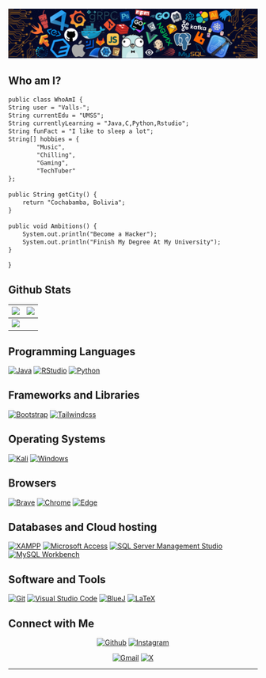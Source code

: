 ![Github Banner](https://github.com/Jaydeep-Yadav/Jaydeep-Yadav/blob/main/banner.png)

## Who am I?
	
 	public class WhoAmI {
    String user = "Valls-";
    String currentEdu = "UMSS";
    String currentlyLearning = "Java,C,Python,Rstudio";
    String funFact = "I like to sleep a lot";
    String[] hobbies = {
            "Music",
            "Chilling",
            "Gaming",
            "TechTuber"
    };

    public String getCity() {
        return "Cochabamba, Bolivia";
    }

    public void Ambitions() {
        System.out.println("Become a Hacker");
        System.out.println("Finish My Degree At My University");
    }
}




## Github Stats

<img src="https://github-readme-stats.vercel.app/api?username=Valls017&&show_icons=true&count_private=true&theme=github_dark">|<img src="https://github-readme-streak-stats.herokuapp.com/?user=Valls017&theme=blueberry_duo"/>
|---|---|
<img src="https://github-readme-stats.vercel.app/api/top-langs/?username=Valls017&layout=compact&theme=github_dark"/>|


## Programming Languages

<p>
    <a href="#"><img alt="Java" src="https://img.shields.io/badge/Java-%23ED8B00.svg?logo=java&logoColor=white"></a>
    <a href="#"><img alt="RStudio" src="https://img.shields.io/badge/RStudio-%235A9FD4.svg?logo=rstudio&logoColor=white"></a>
    <a href="#"><img alt="Python" src="https://img.shields.io/badge/Python-%233776AB.svg?logo=python&logoColor=white"></a>
</p>


## Frameworks and Libraries
<p>
   <a href="#"><img alt="Bootstrap" src="https://img.shields.io/badge/Bootstrap-563D7C?logo=bootstrap&logoColor=white"></a>
   <a href="#"><img alt="Tailwindcss" src="https://img.shields.io/badge/tailwindcss-%2338B2AC.svg?logo=tailwindcss&logoColor=white"></a>
</p>

## Operating Systems
<p>
	<a href="#"><img alt="Kali" src="https://img.shields.io/badge/Kali_Linux-557C94?logo=kali-linux&logoColor=white"></a>
	<a href="#"><img alt="Windows" src="https://img.shields.io/badge/Windows-0078D6?logo=windows&logoColor=white"></a>
	
	
</p>

## Browsers
<p>
	<a href="#"><img alt="Brave" src="https://img.shields.io/badge/Brave-FB542B?logo=brave&logoColor=white"></a>
	<a href="#"><img alt="Chrome" src="https://img.shields.io/badge/Google_chrome-4285F4?logo=Google-Chrome&logoColor=white"></a>
	<a href="#"><img alt="Edge" src="https://img.shields.io/badge/Microsoft_Edge-0078D7?logo=Microsoft-edge&logoColor=white"></a>
</p>

## Databases and Cloud hosting

<p>
    <a href="#"><img alt="XAMPP" src="https://img.shields.io/badge/XAMPP-%23FB7A24.svg?logo=xampp&logoColor=white"></a>
    <a href="#"><img alt="Microsoft Access" src="https://img.shields.io/badge/Microsoft%20Access-%23A4373A.svg?logo=microsoft-access&logoColor=white"></a>
    <a href="#"><img alt="SQL Server Management Studio" src="https://img.shields.io/badge/SQL%20Server%20Management%20Studio-%23CC2927.svg?logo=microsoft-sql-server&logoColor=white"></a>
    <a href="#"><img alt="MySQL Workbench" src="https://img.shields.io/badge/MySQL%20Workbench-%234479A1.svg?logo=mysql&logoColor=white"></a>
</p>
 

## Software and Tools
<p>
  <a href="#"><img alt="Git" src="https://img.shields.io/badge/Git%20-%23F05033.svg?logo=git&logoColor=white"></a>
  <a href="#"><img alt="Visual Studio Code" src="https://img.shields.io/badge/Visual%20Studio%20Code-0078d7.svg?logo=visual-studio-code&logoColor=white"></a>
  <a href="#"><img alt="BlueJ" src="https://img.shields.io/badge/BlueJ-%23000000.svg?logo=java&logoColor=white&labelColor=yellow"></a>
  <a href="#"><img alt="LaTeX" src="https://img.shields.io/badge/LaTeX-%23008080.svg?logo=latex&logoColor=white"></a>
</p>


## Connect with Me


<p align="center">
  <a href="https://github.com/valls017"><img alt="Github" title="Valls017 GitHub" src="https://img.shields.io/badge/GitHub-100000?style=for-the-badge&logo=github&logoColor=white"></a>
  <a href="https://instagram.com/valls017"><img alt="Instagram" title="Valls017 Instagram" src="https://img.shields.io/badge/Instagram-E4405F?style=for-the-badge&logo=instagram&logoColor=white"></a>
 </p>
 <p align="center">
  <a href="mailto:vallejostinta@gmail.com"><img alt="Gmail" title="Valls017 Gmail" src="https://img.shields.io/badge/Gmail-D14836?style=for-the-badge&logo=gmail&logoColor=white"></a>
  <a href="https://x.com/valls017"><img alt="X" title="Valls017 X" src="https://img.shields.io/badge/X-1DA1F2?style=for-the-badge&logo=x&logoColor=white"></a>
</p>


------

